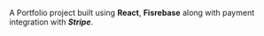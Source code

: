 A Portfolio project built using **React**, **Fisrebase** along with payment integration with **_Stripe_**.